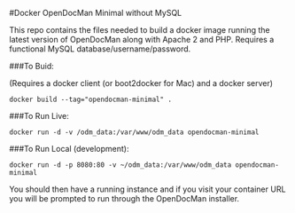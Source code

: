 #Docker OpenDocMan Minimal without MySQL

This repo contains the files needed to build a docker image running
the latest version of OpenDocMan along with Apache 2 and PHP.
Requires a functional MySQL database/username/password.

###To Buid:

(Requires a docker client (or boot2docker for Mac) and a  docker server)

`docker build --tag="opendocman-minimal" .`

###To Run Live:

`docker run -d -v /odm_data:/var/www/odm_data opendocman-minimal`

###To Run Local (development):

`docker run -d -p 8080:80 -v ~/odm_data:/var/www/odm_data opendocman-minimal`

You should then have a running instance and if you visit your container URL you 
will be prompted to run through the OpenDocMan installer.
